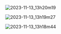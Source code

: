 ![2023-11-13_13h20m19](https://github.com/w-jablonski/files/assets/12428234/eb4b531f-d271-44ae-84f6-27bca12f5862)

![2023-11-13_13h19m27](https://github.com/w-jablonski/files/assets/12428234/17a61d43-c897-4c11-8550-1874320a8765)

![2023-11-13_13h18m44](https://github.com/w-jablonski/files/assets/12428234/c1145e9a-63fc-454c-b664-0a733a122f7d)
